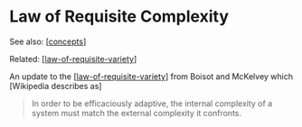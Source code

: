 # Law of Requisite Complexity

See also: [[concepts]]

Related: [[law-of-requisite-variety]]

An update to the [[law-of-requisite-variety]] from Boisot and McKelvey which [Wikipedia describes as]

> In order to be efficaciously adaptive, the internal complexity of a system must match the external complexity it confronts.




[//begin]: # "Autogenerated link references for markdown compatibility"
[concepts]: concepts "Concepts"
[law-of-requisite-variety]: law-of-requisite-variety "Law of Requsite Variety"
[//end]: # "Autogenerated link references"